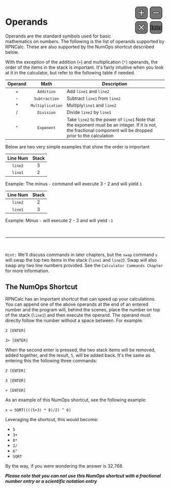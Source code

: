 <img align="right" width="20%" src="../Images/Operands.png">

# Operands

Operands are the standard symbols used for basic mathematics on numbers.  The following is the list of operands supported by RPNCalc.  These are also supported by the NumOps shortcut described below.  

With the exception of the addition (`+`) and multiplication (`*`) operands, the order of the items in the stack is important.  It's fairly intuitive when you look at it in the calculator, but refer to the following table if needed.

|Operand|Math|Description|
|:-------:|:----:|-------|
|+  |`Addition`| Add `line1` and `line2`|
|-  |`Subtraction`| Subtract `line1` from `line2`|
|\* |`Multiplication`|Multiply`line1` and `line2`|
|/  |`Division`| Divide `line2` by `line1`|
|^  |`Exponent`| Take `line2` to the power of `line1` Note that the exponent must be an integer. If it is not, the fractional component will be dropped prior to the calculation|

Below are two very simple examples that show the order is important

|Line Num|Stack|
|:------:|:---:|
|`line2`|3|
|`line1`|2|

Example: The minus `-` command will execute 3 - 2 and will yield `1`

|Line Num|Stack|
|:------:|:---:|
|`line2`|2|
|`line1`|3|

Example: Minus `-` will execute 2 - 3 and will yield `-1`


<br>
<hr>
<br>

`Hint:` We'll discuss commands in later chapters, but the `swap` command `s` will swap the top two items in the stack (`line1` and `line2`).  Swap will also swap any two line numbers provided.  See the `Calculator Commands Chapter` for more information.

## The NumOps Shortcut

RPNCalc has an important shortcut that can speed up your calculations.  You can append one of the above operands at the end of an entered number and the program will, behind the scenes, place the number on top of the stack (`line1`) and then execute the operand.  The operand must directly follow the number without a space between. For example:

`2 [ENTER]`

`3+ [ENTER]`
 
When the second enter is pressed,  the two stack items will be removed, added together, and the result, `5`, will be added back.  It's the same as entering this the following  three commands:

`2 [ENTER]`

`3 [ENTER]`

`+ [ENTER]`

As an example of this NumOps shortcut, see the following example:

`x = SQRT((((5+3) * 8)/2) ^ 6)`

Leveraging the shortcut, this would become:

- `5`
- `3+`
- `8*`
- `2/`
- `6^`
- `SQRT`

By the way, if you were wondering the answer is 32,768.

***Please note that you can not use this NumOps shortcut with a fractional number entry or a scientific notation entry***